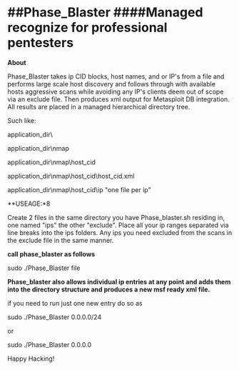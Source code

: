##Phase_Blaster
####Managed recognize for professional pentesters
=============

**About**

Phase_Blaster takes ip CID blocks, host names, and or IP's from a file and performs large scale host discovery and follows through with available hosts aggressive scans while avoiding any IP's clients deem out of scope via an exclude file. Then produces xml output for Metasploit DB integration. All results are placed in a managed hierarchical directory tree.

Such like:

application_dir\

application_dir\nmap

application_dir\nmap\host_cid

application_dir\nmap\host_cid\host_cid.xml

application_dir\nmap\host_cid\ip "one file per ip"

**USEAGE:*8

Create 2 files in the same directory you have Phase_blaster.sh residing in, one named "ips" the other "exclude". Place all your ip ranges separated via line breaks into the ips folders. Any ips you need excluded from the scans in the exclude file in the same manner.

**call phase_blaster as follows**

sudo ./Phase_Blaster file

**Phase_blaster also allows individual ip entries at any point and adds them into the directory structure and produces a new msf ready xml file.**

if you need to run just one new entry do so as

sudo ./Phase_Blaster 0.0.0.0/24

or

sudo ./Phase_Blaster 0.0.0.0

Happy Hacking!